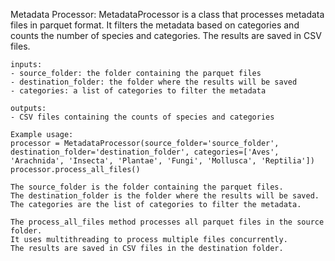 Metadata Processor:
    MetadataProcessor is a class that processes metadata files in parquet format.
    It filters the metadata based on categories and counts the number of species and categories.
    The results are saved in CSV files.
    
    inputs:
    - source_folder: the folder containing the parquet files
    - destination_folder: the folder where the results will be saved
    - categories: a list of categories to filter the metadata
    
    outputs:
    - CSV files containing the counts of species and categories
    
    Example usage:
    processor = MetadataProcessor(source_folder='source_folder', destination_folder='destination_folder', categories=['Aves', 'Arachnida', 'Insecta', 'Plantae', 'Fungi', 'Mollusca', 'Reptilia'])
    processor.process_all_files()
    
    The source_folder is the folder containing the parquet files.
    The destination_folder is the folder where the results will be saved.
    The categories are the list of categories to filter the metadata.
    
    The process_all_files method processes all parquet files in the source folder.
    It uses multithreading to process multiple files concurrently.
    The results are saved in CSV files in the destination folder.
